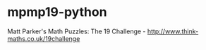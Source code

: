 # mpmp19-python
Matt Parker's Math Puzzles: The 19 Challenge - http://www.think-maths.co.uk/19challenge 
